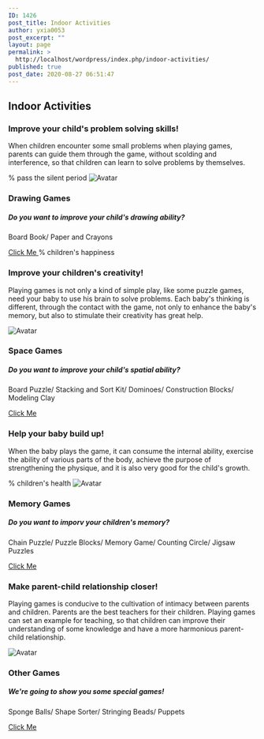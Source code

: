```yaml
---
ID: 1426
post_title: Indoor Activities
author: yxia0053
post_excerpt: ""
layout: page
permalink: >
  http://localhost/wordpress/index.php/indoor-activities/
published: true
post_date: 2020-08-27 06:51:47
---
```

<h2>Indoor Activities</h2>		
				<h3>
					Improve your child's problem solving skills!
				</h3>
								<p>When children encounter some small problems when playing games, parents can guide them through the game, without scolding and interference, so that children can learn to solve problems by themselves.</p>
				<i> </i>
			% pass the silent period  
							<img src="http://www.openupkids.cf/wp-content/uploads/2020/09/21d3cf51f3a19c21ca005602e9313951.jpg" alt="Avatar">
							<h3>Drawing Games</h3> 
							<h5>Do you want to improve your child&#039;s drawing ability?</h5> 
							<p>Board Book/
Paper and Crayons</p>
			<a href="http://www.openupkids.tk/?p=1204" role="button">
						Click Me
					</a>
				<i> </i>
			% children&#039;s happiness  
				<h3>
					Improve your children's creativity!
				</h3>
								<p>Playing games is not only a kind of simple play, like some puzzle games, need your baby to use his brain to solve problems. Each baby's thinking is different, through the contact with the game, not only to enhance the baby's memory, but also to stimulate their creativity has great help.</p>
							<img src="http://www.openupkids.cf/wp-content/uploads/2020/09/07712fe25ca84e77e0c93e3e5502adc8.jpg" alt="Avatar">
							<h3>Space Games</h3> 
							<h5>Do you want to improve your child&#039;s spatial ability?</h5> 
							<p>Board Puzzle/
Stacking and Sort Kit/
Dominoes/
Construction Blocks/
Modeling Clay</p>
			<a href="http://www.openupkids.tk/?p=1244(opens%20in%20a%20new%20tab)" role="button">
						Click Me
					</a>
				<h3>
					Help your baby build up!
				</h3>
								<p>When the baby plays the game, it can consume the internal ability, exercise the ability of various parts of the body, achieve the purpose of strengthening the physique, and it is also very good for the child's growth.</p>
				<i> </i>
			% children&#039;s health  
							<img src="http://www.openupkids.cf/wp-content/uploads/2020/09/8ca7495e77f2182cbc71cab6ace974fa.jpg" alt="Avatar">
							<h3>Memory Games</h3> 
							<h5>Do you want to imporv your children&#039;s memory?</h5> 
							<p>Chain Puzzle/
Puzzle Blocks/
Memory Game/
Counting Circle/
Jigsaw Puzzles</p>
			<a href="http://www.openupkids.tk/?p=1196" role="button">
						Click Me
					</a>
				<h3>
					Make parent-child relationship closer!
				</h3>
								<p>Playing games is conducive to the cultivation of intimacy between parents and children. Parents are the best teachers for their children. Playing games can set an example for teaching, so that children can improve their understanding of some knowledge and have a more harmonious parent-child relationship.</p>
							<img src="http://www.openupkids.cf/wp-content/uploads/2020/09/c348908e90d0924a898b988dab1830ac.jpg" alt="Avatar">
							<h3>Other Games</h3> 
							<h5>We&#039;re going to show you some special games!</h5> 
							<p>Sponge Balls/
Shape Sorter/
Stringing Beads/
Puppets</p>
			<a href="http://www.openupkids.tk/?p=1251" role="button">
						Click Me
					</a>